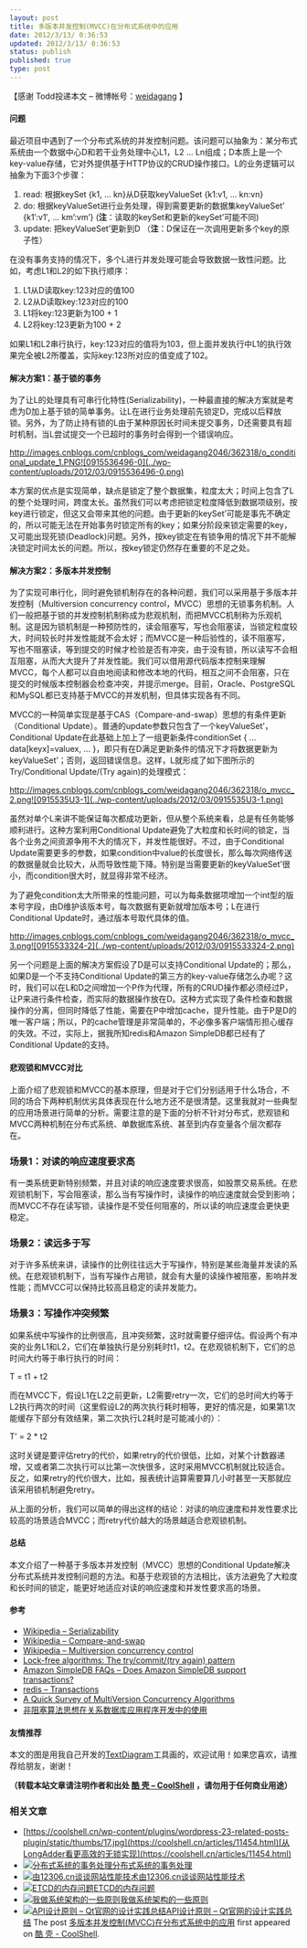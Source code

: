 ```yaml
---
layout: post
title: 多版本并发控制(MVCC)在分布式系统中的应用
date: 2012/3/13/ 0:36:53
updated: 2012/3/13/ 0:36:53
status: publish
published: true
type: post
---
```


【感谢 Todd投递本文 – 微博帐号：[weidagang](http://weibo.com/weidagang "weidagang") 】


#### 问题


最近项目中遇到了一个分布式系统的并发控制问题。该问题可以抽象为：某分布式系统由一个数据中心D和若干业务处理中心L1，L2 … Ln组成；D本质上是一个key-value存储，它对外提供基于HTTP协议的CRUD操作接口。L的业务逻辑可以抽象为下面3个步骤：


1. read: 根据keySet {k1, … kn}从D获取keyValueSet {k1:v1, … kn:vn}
2. do: 根据keyValueSet进行业务处理，得到需要更新的数据集keyValueSet’ {k1′:v1′, … km’:vm’} (**注**：读取的keySet和更新的keySet’可能不同)
3. update: 把keyValueSet’更新到D （**注**：D保证在一次调用更新多个key的原子性）


在没有事务支持的情况下，多个L进行并发处理可能会导致数据一致性问题。比如，考虑L1和L2的如下执行顺序：


1. L1从D读取key:123对应的值100
2. L2从D读取key:123对应的100
3. L1将key:123更新为100 + 1
4. L2将key:123更新为100 + 2


如果L1和L2串行执行，key:123对应的值将为103，但上面并发执行中L1的执行效果完全被L2所覆盖，实际key:123所对应的值变成了102。



#### 解决方案1：基于锁的事务


为了让L的处理具有可串行化特性(Serializability)，一种最直接的解决方案就是考虑为D加上基于锁的简单事务。让L在进行业务处理前先锁定D，完成以后释放锁。另外，为了防止持有锁的L由于某种原因长时间未提交事务，D还需要具有超时机制，当L尝试提交一个已超时的事务时会得到一个错误响应。


http://images.cnblogs.com/cnblogs_com/weidagang2046/362318/o_conditional_update_1.PNG![0915536496-0](../wp-content/uploads/2012/03/0915536496-0.png)


本方案的优点是实现简单，缺点是锁定了整个数据集，粒度太大；时间上包含了L的整个处理时间，跨度太长。虽然我们可以考虑把锁定粒度降低到数据项级别，按key进行锁定，但这又会带来其他的问题。由于更新的keySet’可能是事先不确定的，所以可能无法在开始事务时锁定所有的key；如果分阶段来锁定需要的key，又可能出现死锁(Deadlock)问题。另外，按key锁定在有锁争用的情况下并不能解决锁定时间太长的问题。所以，按key锁定仍然存在重要的不足之处。


#### 解决方案2：多版本并发控制


为了实现可串行化，同时避免锁机制存在的各种问题，我们可以采用基于多版本并发控制（Multiversion concurrency control，MVCC）思想的无锁事务机制。人们一般把基于锁的并发控制机制称成为悲观机制，而把MVCC机制称为乐观机制。这是因为锁机制是一种预防性的，读会阻塞写，写也会阻塞读，当锁定粒度较大，时间较长时并发性能就不会太好；而MVCC是一种后验性的，读不阻塞写，写也不阻塞读，等到提交的时候才检验是否有冲突，由于没有锁，所以读写不会相互阻塞，从而大大提升了并发性能。我们可以借用源代码版本控制来理解MVCC，每个人都可以自由地阅读和修改本地的代码，相互之间不会阻塞，只在提交的时候版本控制器会检查冲突，并提示merge。目前，Oracle、PostgreSQL和MySQL都已支持基于MVCC的并发机制，但具体实现各有不同。


MVCC的一种简单实现是基于CAS（Compare-and-swap）思想的有条件更新（Conditional Update）。普通的update参数只包含了一个keyValueSet’，Conditional Update在此基础上加上了一组更新条件conditionSet { … data[keyx]=valuex, … }，即只有在D满足更新条件的情况下才将数据更新为keyValueSet’；否则，返回错误信息。这样，L就形成了如下图所示的Try/Conditional Update/(Try again)的处理模式：


http://images.cnblogs.com/cnblogs_com/weidagang2046/362318/o_mvcc_2.png![0915535U3-1](../wp-content/uploads/2012/03/0915535U3-1.png)


虽然对单个L来讲不能保证每次都成功更新，但从整个系统来看，总是有任务能够顺利进行。这种方案利用Conditional Update避免了大粒度和长时间的锁定，当各个业务之间资源争用不大的情况下，并发性能很好。不过，由于Conditional Update需要更多的参数，如果condition中value的长度很长，那么每次网络传送的数据量就会比较大，从而导致性能下降。特别是当需要更新的keyValueSet’很小，而condition很大时，就显得非常不经济。


为了避免condition太大所带来的性能问题，可以为每条数据项增加一个int型的版本号字段，由D维护该版本号，每次数据有更新就增加版本号；L在进行Conditional Update时，通过版本号取代具体的值。


http://images.cnblogs.com/cnblogs_com/weidagang2046/362318/o_mvcc_3.png![0915533324-2](../wp-content/uploads/2012/03/0915533324-2.png)


另一个问题是上面的解决方案假设了D是可以支持Conditional Update的；那么，如果D是一个不支持Conditional Update的第三方的key-value存储怎么办呢？这时，我们可以在L和D之间增加一个P作为代理，所有的CRUD操作都必须经过P，让P来进行条件检查，而实际的数据操作放在D。这种方式实现了条件检查和数据操作的分离，但同时降低了性能，需要在P中增加cache，提升性能。由于P是D的唯一客户端；所以，P的cache管理是非常简单的，不必像多客户端情形担心缓存的失效。不过，实际上，据我所知redis和Amazon SimpleDB都已经有了Conditional Update的支持。


#### 悲观锁和MVCC对比


上面介绍了悲观锁和MVCC的基本原理，但是对于它们分别适用于什么场合，不同的场合下两种机制优劣具体表现在什么地方还不是很清楚。这里我就对一些典型的应用场景进行简单的分析。需要注意的是下面的分析不针对分布式，悲观锁和MVCC两种机制在分布式系统、单数据库系统、甚至到内存变量各个层次都存在。


### 场景1：对读的响应速度要求高


有一类系统更新特别频繁，并且对读的响应速度要求很高，如股票交易系统。在悲观锁机制下，写会阻塞读，那么当有写操作时，读操作的响应速度就会受到影响；而MVCC不存在读写锁，读操作是不受任何阻塞的，所以读的响应速度会更快更稳定。


### 场景2：读远多于写


对于许多系统来讲，读操作的比例往往远大于写操作，特别是某些海量并发读的系统。在悲观锁机制下，当有写操作占用锁，就会有大量的读操作被阻塞，影响并发性能；而MVCC可以保持比较高且稳定的读并发能力。


### 场景3：写操作冲突频繁


如果系统中写操作的比例很高，且冲突频繁，这时就需要仔细评估。假设两个有冲突的业务L1和L2，它们在单独执行是分别耗时t1，t2。在悲观锁机制下，它们的总时间大约等于串行执行的时间：


T = t1 + t2


而在MVCC下，假设L1在L2之前更新，L2需要retry一次，它们的总时间大约等于L2执行两次的时间（这里假设L2的两次执行耗时相等，更好的情况是，如果第1次能缓存下部分有效结果，第二次执行L2耗时是可能减小的）：


T’ = 2 \* t2


这时关键是要评估retry的代价，如果retry的代价很低，比如，对某个计数器递增，又或者第二次执行可以比第一次快很多，这时采用MVCC机制就比较适合。反之，如果retry的代价很大，比如，报表统计运算需要算几小时甚至一天那就应该采用锁机制避免retry。


从上面的分析，我们可以简单的得出这样的结论：对读的响应速度和并发性要求比较高的场景适合MVCC；而retry代价越大的场景越适合悲观锁机制。


#### 总结


本文介绍了一种基于多版本并发控制（MVCC）思想的Conditional Update解决分布式系统并发控制问题的方法。和基于悲观锁的方法相比，该方法避免了大粒度和长时间的锁定，能更好地适应对读的响应速度和并发性要求高的场景。


#### 参考


* [Wikipedia – Serializability](http://en.wikipedia.org/wiki/Serializability)
* [Wikipedia – Compare-and-swap](http://en.wikipedia.org/wiki/Compare-and-swap)
* [Wikipedia – Multiversion concurrency control](http://en.wikipedia.org/wiki/Multiversion_concurrency_control)
* [Lock-free algorithms: The try/commit/(try again) pattern](http://blogs.msdn.com/b/oldnewthing/archive/2011/04/12/10152296.aspx)
* [Amazon SimpleDB FAQs – Does Amazon SimpleDB support transactions?](http://aws.amazon.com/simpledb/faqs/#Does_Amazon_SimpleDB_support_transactions)
* [redis – Transactions](http://redis.io/topics/transactions)
* [A Quick Survey of MultiVersion Concurrency Algorithms](http://simpledbm.googlecode.com/files/mvcc-survey-1.0.pdf)
* [非阻塞算法思想在关系数据库应用程序开发中的使用](http://www.cnblogs.com/jobs/archive/2007/11/13/957446.html)


#### 友情推荐


本文的图是用我自己开发的[TextDiagram](http://textdiagram.sinaapp.com)工具画的，欢迎试用！如果您喜欢，请推荐给朋友，谢谢！



**（转载本站文章请注明作者和出处 [酷 壳 – CoolShell](https://coolshell.cn/) ，请勿用于任何商业用途）**



### 相关文章

* [https://coolshell.cn/wp-content/plugins/wordpress-23-related-posts-plugin/static/thumbs/17.jpg](https://coolshell.cn/articles/11454.html)[从LongAdder看更高效的无锁实现](https://coolshell.cn/articles/11454.html)
* [![分布式系统的事务处理](../wp-content/uploads/2014/01/trade-off-150x150.jpg)](https://coolshell.cn/articles/10910.html)[分布式系统的事务处理](https://coolshell.cn/articles/10910.html)
* [![由12306.cn谈谈网站性能技术 ](../wp-content/uploads/2012/01/12306-150x150.png)](https://coolshell.cn/articles/6470.html)[由12306.cn谈谈网站性能技术](https://coolshell.cn/articles/6470.html)
* [![ETCD的内存问题](../wp-content/uploads/2022/05/etcd-150x150.png)](https://coolshell.cn/articles/22242.html)[ETCD的内存问题](https://coolshell.cn/articles/22242.html)
* [![我做系统架构的一些原则](../wp-content/uploads/2021/12/bachelor-mechanical-eng-icon@72x-150x150.png)](https://coolshell.cn/articles/21672.html)[我做系统架构的一些原则](https://coolshell.cn/articles/21672.html)
* [![API设计原则 – Qt官网的设计实践总结](../wp-content/uploads/2017/07/api-design-300x278-2-150x150.jpg)](https://coolshell.cn/articles/18024.html)[API设计原则 – Qt官网的设计实践总结](https://coolshell.cn/articles/18024.html)
The post [多版本并发控制(MVCC)在分布式系统中的应用](https://coolshell.cn/articles/6790.html) first appeared on [酷 壳 - CoolShell](https://coolshell.cn).